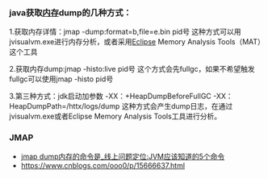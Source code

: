 ###  java获取[内存](https://so.csdn.net/so/search?q=内存&spm=1001.2101.3001.7020)dump的几种方式：
1.获取内存详情：jmap -dump:format=b,file=e.bin pid号
这种方式可以用jvisualvm.exe进行内存分析，或者采用[Eclipse](https://so.csdn.net/so/search?q=Eclipse&spm=1001.2101.3001.7020) Memory Analysis Tools（MAT）这个工具

2.获取内存dump:jmap -histo:live pid号
这个方式会先fullgc，如果不希望触发fullgc可以使用jmap -histo pid号

3.第三种方式：jdk启动加参数
-XX：+HeapDumpBeforeFullGC
-XX：HeapDumpPath=/httx/logs/dump
这种方式会产生dump日志，在通过jvisualvm.exe或者Eclipse Memory Analysis Tools工具进行分析。







### **JMAP**

- [jmap dump内存的命令是_线上问题定位:JVM应该知道的5个命令](https://blog.csdn.net/weixin_33486249/article/details/112080084)
- https://www.cnblogs.com/ooo0/p/15666637.html